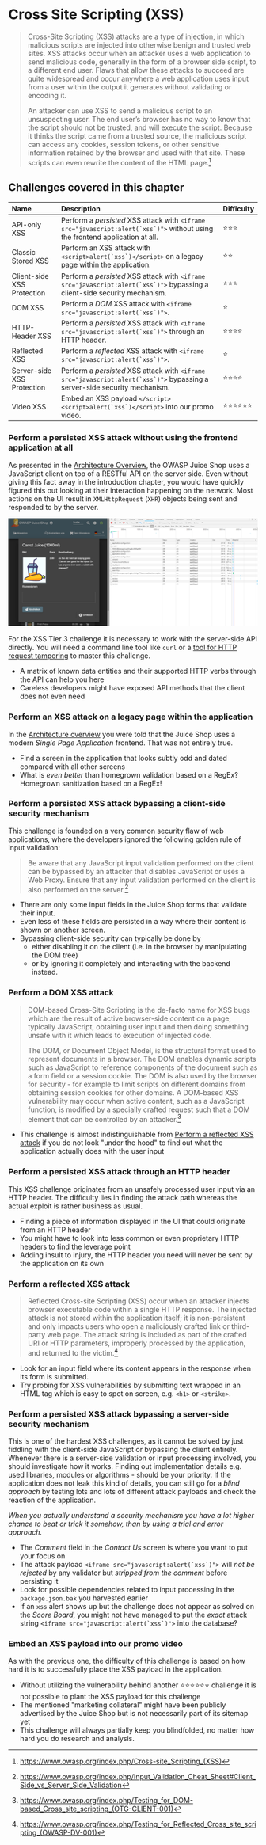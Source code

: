 # Cross Site Scripting (XSS)

> Cross-Site Scripting (XSS) attacks are a type of injection, in which
> malicious scripts are injected into otherwise benign and trusted web
> sites. XSS attacks occur when an attacker uses a web application to
> send malicious code, generally in the form of a browser side script,
> to a different end user. Flaws that allow these attacks to succeed are
> quite widespread and occur anywhere a web application uses input from
> a user within the output it generates without validating or encoding
> it.
>
> An attacker can use XSS to send a malicious script to an unsuspecting
> user. The end user’s browser has no way to know that the script should
> not be trusted, and will execute the script. Because it thinks the
> script came from a trusted source, the malicious script can access any
> cookies, session tokens, or other sensitive information retained by
> the browser and used with that site. These scripts can even rewrite
> the content of the HTML page.[^1]

## Challenges covered in this chapter

| Name                       | Description                                                                                                                     | Difficulty |
|:---------------------------|:--------------------------------------------------------------------------------------------------------------------------------|:-----------|
| API-only XSS               | Perform a _persisted_ XSS attack with ``<iframe src="javascript:alert(`xss`)">`` without using the frontend application at all. | ⭐⭐⭐      |
| Classic Stored XSS         | Perform an XSS attack with ``<script>alert(`xss`)</script>`` on a legacy page within the application.                           | ⭐⭐        |
| Client-side XSS Protection | Perform a _persisted_ XSS attack with ``<iframe src="javascript:alert(`xss`)">`` bypassing a client-side security mechanism.    | ⭐⭐⭐      |
| DOM XSS                    | Perform a _DOM_ XSS attack with ``<iframe src="javascript:alert(`xss`)">``.                                                     | ⭐         |
| HTTP-Header XSS            | Perform a _persisted_ XSS attack with ``<iframe src="javascript:alert(`xss`)">`` through an HTTP header.                        | ⭐⭐⭐⭐     |
| Reflected XSS              | Perform a _reflected_ XSS attack with ``<iframe src="javascript:alert(`xss`)">``.                                               | ⭐         |
| Server-side XSS Protection | Perform a _persisted_ XSS attack with ``<iframe src="javascript:alert(`xss`)">`` bypassing a server-side security mechanism.    | ⭐⭐⭐⭐     |
| Video XSS                  | Embed an XSS payload ``</script><script>alert(`xss`)</script>`` into our promo video.                                           | ⭐⭐⭐⭐⭐⭐  |

### Perform a persisted XSS attack without using the frontend application at all

As presented in the
[Architecture Overview](/introduction/architecture.md), the OWASP Juice
Shop uses a JavaScript client on top of a RESTful API on the server
side. Even without giving this fact away in the introduction chapter,
you would have quickly figured this out looking at their interaction
happening on the network. Most actions on the UI result in
`XMLHttpRequest` (`XHR`) objects being sent and responded to by the
server.

![XHR requests to the backend API](img/xhr-api_requests.png)

For the XSS Tier 3 challenge it is necessary to work with the
server-side API directly. You will need a command line tool like `curl`
or a
[tool for HTTP request tampering](/part1/rules.md#tools-for-http-request-tampering)
to master this challenge.

* A matrix of known data entities and their supported HTTP verbs through
  the API can help you here
* Careless developers might have exposed API methods that the client
  does not even need

### Perform an XSS attack on a legacy page within the application

In the [Architecture overview](../introduction/architecture.md) you were
told that the Juice Shop uses a modern _Single Page Application_
frontend. That was not entirely true.

* Find a screen in the application that looks subtly odd and dated
  compared with all other screens
* What is _even better_ than homegrown validation based on a RegEx?
  Homegrown sanitization based on a RegEx!

### Perform a persisted XSS attack bypassing a client-side security mechanism

This challenge is founded on a very common security flaw of web
applications, where the developers ignored the following golden rule of
input validation:

> Be aware that any JavaScript input validation performed on the client
> can be bypassed by an attacker that disables JavaScript or uses a Web
> Proxy. Ensure that any input validation performed on the client is
> also performed on the server.[^4]

* There are only some input fields in the Juice Shop forms that validate
  their input.
* Even less of these fields are persisted in a way where their content
  is shown on another screen.
* Bypassing client-side security can typically be done by
  * either disabling it on the client (i.e. in the browser by
    manipulating the DOM tree)
  * or by ignoring it completely and interacting with the backend
    instead.

### Perform a DOM XSS attack

> DOM-based Cross-Site Scripting is the de-facto name for XSS bugs which
> are the result of active browser-side content on a page, typically
> JavaScript, obtaining user input and then doing something unsafe with
> it which leads to execution of injected code.
>
> The DOM, or Document Object Model, is the structural format used to
> represent documents in a browser. The DOM enables dynamic scripts such
> as JavaScript to reference components of the document such as a form
> field or a session cookie. The DOM is also used by the browser for
> security - for example to limit scripts on different domains from
> obtaining session cookies for other domains. A DOM-based XSS
> vulnerability may occur when active content, such as a JavaScript
> function, is modified by a specially crafted request such that a DOM
> element that can be controlled by an attacker.[^3]

* This challenge is almost indistinguishable from
  [Perform a reflected XSS attack](#perform-a-reflected-xss-attack) if
  you do not look "under the hood" to find out what the application
  actually does with the user input

### Perform a persisted XSS attack through an HTTP header

This XSS challenge originates from an unsafely processed user input via
an HTTP header. The difficulty lies in finding the attack path whereas
the actual exploit is rather business as usual.

* Finding a piece of information displayed in the UI that could
  originate from an HTTP header
* You might have to look into less common or even proprietary HTTP
  headers to find the leverage point
* Adding insult to injury, the HTTP header you need will never be sent
  by the application on its own

### Perform a reflected XSS attack

> Reflected Cross-site Scripting (XSS) occur when an attacker injects
> browser executable code within a single HTTP response. The injected
> attack is not stored within the application itself; it is
> non-persistent and only impacts users who open a maliciously crafted
> link or third-party web page. The attack string is included as part of
> the crafted URI or HTTP parameters, improperly processed by the
> application, and returned to the victim.[^2]

* Look for an input field where its content appears in the response when
  its form is submitted.
* Try probing for XSS vulnerabilities by submitting text wrapped in an
  HTML tag which is easy to spot on screen, e.g. `<h1>` or `<strike>`.

### Perform a persisted XSS attack bypassing a server-side security mechanism

This is one of the hardest XSS challenges, as it cannot be solved by
just fiddling with the client-side JavaScript or bypassing the client
entirely. Whenever there is a server-side validation or input processing
involved, you should investigate how it works. Finding out
implementation details e.g. used libraries, modules or algorithms -
should be your priority. If the application does not leak this kind of
details, you can still go for a _blind approach_ by testing lots and
lots of different attack payloads and check the reaction of the
application.

_When you actually understand a security mechanism you have a lot higher
chance to beat or trick it somehow, than by using a trial and error
approach._

* The _Comment_ field in the _Contact Us_ screen is where you want to
  put your focus on
* The attack payload ``<iframe src="javascript:alert(`xss`)">`` will
  _not be rejected_ by any validator but _stripped from the comment_
  before persisting it
* Look for possible dependencies related to input processing in the
  `package.json.bak` you harvested earlier
* If an `xss` alert shows up but the challenge does not appear as solved
  on the _Score Board_, you might not have managed to put the _exact_
  attack string ``<iframe src="javascript:alert(`xss`)">`` into the
  database?

### Embed an XSS payload into our promo video

As with the previous one, the difficulty of this challenge is based on
how hard it is to successfully place the XSS payload in the application.

* Without utilizing the vulnerability behind another ⭐⭐⭐⭐⭐⭐ challenge
  it is not possible to plant the XSS payload for this challenge
* The mentioned "marketing collateral" might have been publicly
  advertised by the Juice Shop but is not necessarily part of its
  sitemap yet
* This challenge will always partially keep you blindfolded, no matter
  how hard you do research and analysis.

[^1]: https://www.owasp.org/index.php/Cross-site_Scripting_(XSS)
[^2]: https://www.owasp.org/index.php/Testing_for_Reflected_Cross_site_scripting_(OWASP-DV-001)
[^3]: https://www.owasp.org/index.php/Testing_for_DOM-based_Cross_site_scripting_(OTG-CLIENT-001)
[^4]: https://www.owasp.org/index.php/Input_Validation_Cheat_Sheet#Client_Side_vs_Server_Side_Validation

